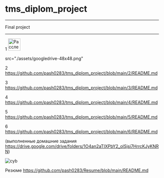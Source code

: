 # tms_diplom_project

---

Final project

---

1
[<img alt="Расследование инцидентов" width="40" height="40">](https://github.com/pash0283/tms_diplom_project/blob/main/1/README.md)

src="./assets/googledrive-48x48.png"

2
https://github.com/pash0283/tms_diplom_project/blob/main/2/README.md

3
https://github.com/pash0283/tms_diplom_project/blob/main/3/README.md

4
https://github.com/pash0283/tms_diplom_project/blob/main/4/README.md

5
https://github.com/pash0283/tms_diplom_project/blob/main/5/README.md

6
https://github.com/pash0283/tms_diplom_project/blob/main/6/README.md

(выполненные домашние задания https://drive.google.com/drive/folders/1O4an2aTIXPbY2_olSjsi7HrrcKJyKNRN)

![cyb](https://github.com/user-attachments/assets/015a7dd7-bdf9-4e87-800a-ca9cb13138e3)

Резюме  https://github.com/pash0283/Resume/blob/main/README.md
